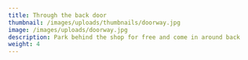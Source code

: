 ```yaml
---
title: Through the back door
thumbnail: /images/uploads/thumbnails/doorway.jpg
image: /images/uploads/doorway.jpg
description: Park behind the shop for free and come in around back
weight: 4
---
```



